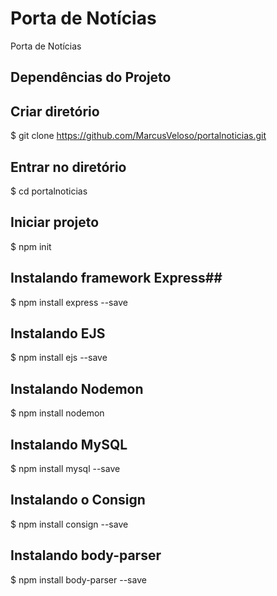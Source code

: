 # Porta de Notícias
Porta de Notícias

## Dependências do Projeto ##

## Criar diretório ##
$ git clone https://github.com/MarcusVeloso/portalnoticias.git

## Entrar no diretório ##
$ cd portalnoticias

## Iniciar projeto ##
$ npm init

## Instalando framework Express##
$ npm install express --save

## Instalando EJS ##
$ npm install ejs --save

## Instalando Nodemon ##
$ npm install nodemon

## Instalando MySQL ##
$ npm install mysql --save

## Instalando o Consign ##
$ npm install consign --save

## Instalando body-parser ## 
$ npm install body-parser --save
